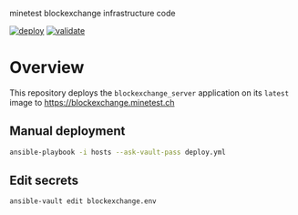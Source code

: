 minetest blockexchange infrastructure code

[![deploy](https://github.com/blockexchange/blockexchange.minetest.land/actions/workflows/deployment.yml/badge.svg)](https://github.com/blockexchange/blockexchange.minetest.land/actions/workflows/deployment.yml)
[![validate](https://github.com/blockexchange/blockexchange.minetest.land/actions/workflows/validate.yml/badge.svg)](https://github.com/blockexchange/blockexchange.minetest.land/actions/workflows/validate.yml)

# Overview

This repository deploys the `blockexchange_server` application on its `latest` image to https://blockexchange.minetest.ch

## Manual deployment

```bash
ansible-playbook -i hosts --ask-vault-pass deploy.yml
```

## Edit secrets

```bash
ansible-vault edit blockexchange.env
```